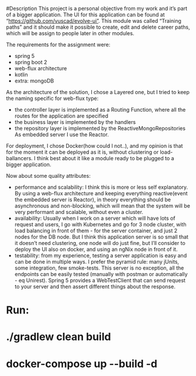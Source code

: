 #Description
This project is a personal objective from my work and it’s part of a bigger application. The UI for this application can be found at “https://github.com/vuscad/evolve-ui”. This module was called “Training paths” and it should make it possible to create, edit and delete career paths, which will be assign to people later in other modules.

The requirements for the assignment were:
- spring 5
- spring boot 2
- web-flux architecture
- kotlin
- extra: mongoDB

As the architecture of the solution, I chose a Layered one, but I tried to keep the naming specific for web-flux type:
- the controller layer is implemented as a Routing Function, where all the routes for the application are specified
- the business layer is implemented by the handlers
- the repository layer is implemented by the ReactiveMongoRepositories
As embedded server I use the Reactor.

For deployment, I chose Docker(how could I not..), and my opinion is that for the moment it can be deployed as it is, without clustering or load-ballancers. I think best about it like a module ready to be plugged to a bigger application.

Now about some quality attributes:
- performance and scalability: I think this is more or less self explanatory. By using a web-flux architecture and keeping everything reactive(event the embedded server is Reactor), in theory everything should be asynchronous and non-blocking, which will mean that the system will be very performant and scalable, without even a cluster.
- availability: Usually when I work on a server which will have lots of request and users, I go with Kubernetes and go for 3 node cluster, with load balancing in front of them - for the server container, and just 2 nodes for the DB node. But I think this application server is so small that it doesn’t need clustering, one node will do just fine, but I’ll consider to deploy the UI also on docker, and using an ngNix node in front of it.
- testability: from my experience, testing a server application is easy and can be done in multiple ways. I prefer the pyramid rule: many jUnits, some integration, few smoke-tests. This server is no exception, all the endpoints can be easily tested (manually with postman or automatically - eq Unirest). Spring 5 provides a WebTestClient that can send request to your server and then assert different things about the response.

# Run:
# ./gradlew clean build
# docker-compose up --build -d
